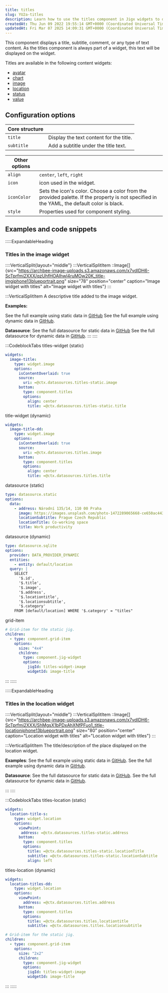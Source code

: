 ```yaml
---
title: titles
slug: YU2a-titles
description: Learn how to use the titles component in Jigx widgets to display titles, subtitles, and comments. This document covers the available widgets, configuration options, and includes examples and code snippets for integrating the titles component in the image 
createdAt: Thu Jun 09 2022 19:55:14 GMT+0000 (Coordinated Universal Time)
updatedAt: Fri Mar 07 2025 14:09:31 GMT+0000 (Coordinated Universal Time)
---
```


This component displays a title, subtitle, comment, or any type of text content. As the titles component is always part of a widget, this text will be displayed on the widget.

Titles are available in the following content widgets:

- <a href="https://docs.jigx.com/examples/I4a9-avatar" target="_blank">avatar</a>
- <a href="https://docs.jigx.com/examples/chart" target="_blank">chart</a>
- <a href="https://docs.jigx.com/examples/XtQx-image" target="_blank">image</a>
- <a href="https://docs.jigx.com/examples/zOQa-location" target="_blank">location</a>
- <a href="https://docs.jigx.com/examples/status" target="_blank">status</a>
- <a href="https://docs.jigx.com/examples/value" target="_blank">value</a>

## Configuration options

| **Core structure** |                                    |
| ------------------ | --------------------------------------- |
| `title`            | Display the text content for the title. |
| `subtitle`         | Add a subtitle under the title text.    |

| **Other options** |                                                                                                                                            |
| ----------------- | ------------------------------------------------------------------------------------------------------------------------------------------ |
| `align`           | `center`, `left`, `right`                                                                                                                  |
| `icon`            | icon used in the widget.                                                                                                                   |
| `iconColor`       | Sets the icon's color. Choose a color from the provided palette. If the property is not specified in the YAML, the default color is black. |
| `style`           | Properties used for component styling.                                                                                                     |

## Examples and code snippets

:::::ExpandableHeading
### Titles in the image widget

::::VerticalSplit{layout="middle"}
:::VerticalSplitItem
::Image[]{src="https://archbee-image-uploads.s3.amazonaws.com/x7vdIDH6-ScTprfmi2XXX/qzUhfHOAIhwl4ruMOw20K_title-imgiphone13blueportrait.png" size="78" position="center" caption="Image widget with titles" alt="Image widget with titles"}
:::

:::VerticalSplitItem
A descriptive title added to the image widget.

**Examples:**

See the full example using static data in [GitHub](https://github.com/jigx-com/jigx-samples/blob/main/quickstart/jigx-samples/jigs/jigx-components/titles/static-data/titles-widget-image/titles-widget-image.jigx)
See the full example using dynamic data in [GitHub](https://github.com/jigx-com/jigx-samples/blob/main/quickstart/jigx-samples/jigs/jigx-components/titles/dynamic-data/titles-widget-image/titles-widget-image-dynamic.jigx).

**Datasource**:
See the full datasource for static data in [GitHub](https://github.com/jigx-com/jigx-samples/blob/main/quickstart/jigx-samples/datasources/adhoc-components/titles-static.jigx)
See the full datasource for dynamic data in [GitHub](https://github.com/jigx-com/jigx-samples/blob/main/quickstart/jigx-samples/datasources/adhoc-components/titles.jigx).
:::
::::

:::CodeblockTabs
titles-widget (static)

```yaml
widgets:
  image-title:
    type: widget.image
    options:
      isContentOverlaid: true
      source:
        uri: =@ctx.datasources.titles-static.image
      bottom:
        type: component.titles
        options:
          align: center
          title: =@ctx.datasources.titles-static.title
```

title-widget (dynamic)

```yaml
widgets:
  image-title-dd:
    type: widget.image
    options:
      isContentOverlaid: true
      source:
        uri: =@ctx.datasources.titles.image
      bottom:
        type: component.titles
        options:
          align: center
          title: =@ctx.datasources.titles.title
```

datasource (static)

```yaml
type: datasource.static
options:
  data:
    - address: Národní 135/14, 110 00 Praha
      image: https://images.unsplash.com/photo-1472289065668-ce650ac443d2?ixlib=rb-1.2.1&ixid=MnwxMjA3fDB8MHxwaG90by1wYWdlfHx8fGVufDB8fHx8&auto=format&fit=crop&w=1738&q=80
      locationSubtitle: Prague Czech Republic
      locationTitle: Co-working space
      title: Work productivity
```

datasource (dynamic)

```yaml
type: datasource.sqlite
options:
  provider: DATA_PROVIDER_DYNAMIC
  entities:
    - entity: default/location
  query: |
    SELECT
      '$.id',
      '$.title',
      '$.image',
      '$.address',
      '$.locationtitle',
      '$.locationsubtitle',
      '$.category'
    FROM [default/location] WHERE '$.category' = "titles"
```

grid-item

```yaml
# Grid-item for the static jig.
children:
  - type: component.grid-item
    options:
      size: "4x4"
      children: 
        type: component.jig-widget
        options:
          jigId: titles-widget-image
          widgetId: image-title
```
:::
:::::

:::::ExpandableHeading
### Titles in the location widget

::::VerticalSplit{layout="middle"}
:::VerticalSplitItem
::Image[]{src="https://archbee-image-uploads.s3.amazonaws.com/x7vdIDH6-ScTprfmi2XXX/ShMgsX1bPDxAhXNfPFuo1_title-locationiphone13blueportrait.png" size="80" position="center" caption="Location widget with titles" alt="Location widget with titles"}
:::

:::VerticalSplitItem
The title/description of the place displayed on the location widget.

**Examples**:
See the full example using static data in [GitHub](https://github.com/jigx-com/jigx-samples/blob/main/quickstart/jigx-samples/jigs/jigx-components/titles/static-data/titles-widget-location/titles-widget-location.jigx).
See the full example using dynamic data in [GitHub](https://github.com/jigx-com/jigx-samples/blob/main/quickstart/jigx-samples/jigs/jigx-components/titles/dynamic-data/titles-widget-location/titles-widget-location-dynamic.jigx).

**Datasource**:
See the full datasource for static data in [GitHub](https://github.com/jigx-com/jigx-samples/blob/main/quickstart/jigx-samples/datasources/adhoc-components/titles-static.jigx).
See the full datasource for dynamic data in [GitHub](https://github.com/jigx-com/jigx-samples/blob/main/quickstart/jigx-samples/datasources/adhoc-components/titles.jigx).


:::
::::

:::CodeblockTabs
titles-location (static)

```yaml
widgets:
  location-title-s:
    type: widget.location
    options:
      viewPoint:  
       address: =@ctx.datasources.titles-static.address
      bottom:
        type: component.titles
        options:
          title: =@ctx.datasources.titles-static.locationTitle
          subtitle: =@ctx.datasources.titles-static.locationSubtitle
          align: left
```

titles-location (dynamic)

```yaml
widgets:
  location-titles-dd:
    type: widget.location
    options:
      viewPoint:
        address: =@ctx.datasources.titles.address
      bottom:
        type: component.titles
        options:
          title: =@ctx.datasources.titles.locationtitle
          subtitle: =@ctx.datasources.titles.locationsubtitle
```

```yaml
# Grid-item for the static jig.
children:
  - type: component.grid-item
    options:
      size: "2x2"
      children: 
        type: component.jig-widget
        options:
          jigId: titles-widget-image
          widgetId: image-title
```
:::
:::::

